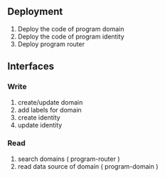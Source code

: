 ## Deployment

1. Deploy the code of program domain
2. Deploy the code of program identity
3. Deploy program router

## Interfaces

### Write

1. create/update domain
2. add labels for domain
3. create identity
4. update identity

### Read

1. search domains ( program-router )
2. read data source of domain ( program-domain )
